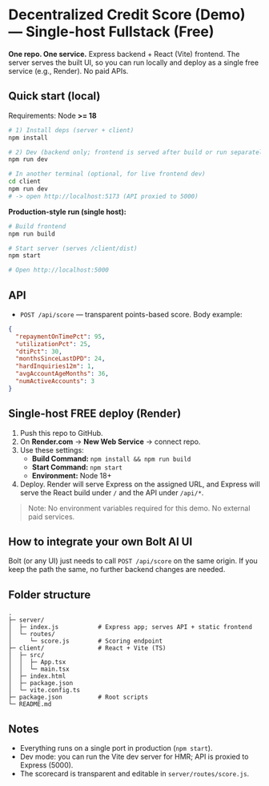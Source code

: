 # Decentralized Credit Score (Demo) — Single-host Fullstack (Free)

**One repo. One service.** Express backend + React (Vite) frontend. The server serves the built UI, so you can run locally and deploy as a single free service (e.g., Render). No paid APIs.

## Quick start (local)

Requirements: Node **>= 18**

```bash
# 1) Install deps (server + client)
npm install

# 2) Dev (backend only; frontend is served after build or run separately with `cd client && npm run dev` if you want HMR)
npm run dev

# In another terminal (optional, for live frontend dev)
cd client
npm run dev
# -> open http://localhost:5173 (API proxied to 5000)
```

**Production-style run (single host):**

```bash
# Build frontend
npm run build

# Start server (serves /client/dist)
npm start

# Open http://localhost:5000
```

## API

- `POST /api/score` — transparent points-based score. Body example:

```json
{
  "repaymentOnTimePct": 95,
  "utilizationPct": 25,
  "dtiPct": 30,
  "monthsSinceLastDPD": 24,
  "hardInquiries12m": 1,
  "avgAccountAgeMonths": 36,
  "numActiveAccounts": 3
}
```

## Single-host FREE deploy (Render)

1. Push this repo to GitHub.
2. On **Render.com** → **New Web Service** → connect repo.
3. Use these settings:
   - **Build Command:** `npm install && npm run build`
   - **Start Command:** `npm start`
   - **Environment:** Node 18+
4. Deploy. Render will serve Express on the assigned URL, and Express will serve the React build under `/` and the API under `/api/*`.

> Note: No environment variables required for this demo. No external paid services.

## How to integrate your own Bolt AI UI
Bolt (or any UI) just needs to call `POST /api/score` on the same origin. If you keep the path the same, no further backend changes are needed.

## Folder structure

```
.
├─ server/
│  ├─ index.js           # Express app; serves API + static frontend
│  └─ routes/
│     └─ score.js        # Scoring endpoint
├─ client/               # React + Vite (TS)
│  ├─ src/
│  │  ├─ App.tsx
│  │  └─ main.tsx
│  ├─ index.html
│  ├─ package.json
│  └─ vite.config.ts
├─ package.json          # Root scripts
└─ README.md
```

## Notes

- Everything runs on a single port in production (`npm start`).
- Dev mode: you can run the Vite dev server for HMR; API is proxied to Express (5000).
- The scorecard is transparent and editable in `server/routes/score.js`.
